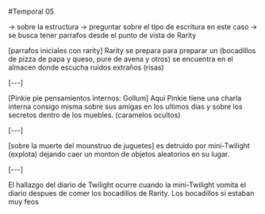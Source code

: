 #Temporal 05

-> sobre la estructura 
-> preguntar sobre el tipo de escritura en este caso
-> se busca tener parrafos desde el punto de vista de Rarity
 

[parrafos iniciales con rarity] Rarity se prepara para preparar un (bocadillos de pizza de papa y queso, pure de avena y otros) se encuentra en el almacen donde escucha ruidos extraños (risas)

[---]

[Pinkie pie pensamientos internos: Gollum] Aqui Pinkie tiene una charla interna consigo misma sobre sus amigas en los ultimos dias y sobre los secretos dentro de los muebles. (caramelos ocultos)

[---]

[sobre la muerte del mounstruo de juguetes] es detruido por mini-Twilight (explota) dejando caer un monton de objetos aleatorios en su lugar.

[---]

El hallazgo del diario de Twilight ocurre cuando la mini-Twilight vomita el diario despues de comer los bocadillos de Rarity. Los bocadillos si estaban muy feos


